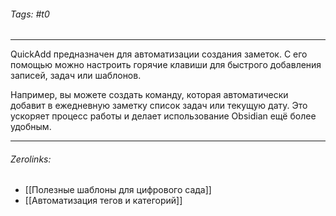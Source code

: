 ###### Tags:  #t0
___
QuickAdd предназначен для автоматизации создания заметок. С его помощью можно настроить горячие клавиши для быстрого добавления записей, задач или шаблонов.

Например, вы можете создать команду, которая автоматически добавит в ежедневную заметку список задач или текущую дату. Это ускоряет процесс работы и делает использование Obsidian ещё более удобным.
___
###### Zerolinks: 
- [[Полезные шаблоны для цифрового сада]]
- [[Автоматизация тегов и категорий]]